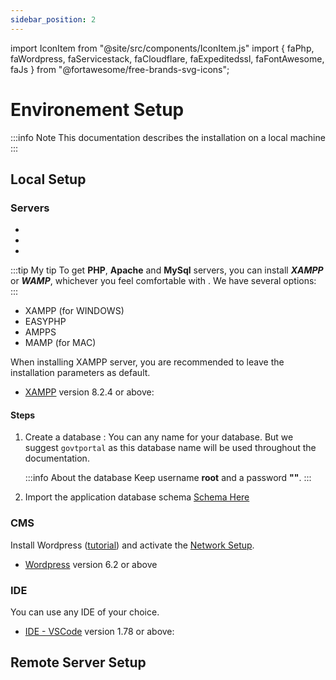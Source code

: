 ```yaml
---
sidebar_position: 2
---
```


import IconItem from "@site/src/components/IconItem.js"
import { faPhp, faWordpress, faServicestack, faCloudflare, faExpeditedssl, faFontAwesome, faJs } from "@fortawesome/free-brands-svg-icons";

# Environement Setup

:::info Note
This documentation describes the installation on a local machine
:::

## Local Setup

### Servers

<ul>
<li>
<IconItem  size="2x" label="Apache HTTP Server" />
</li>
<li>
<IconItem icon={faPhp}  size="2x" label="PHP Programming Language" />
</li>
<li>
<IconItem  size="2x" label="MySQL Database" />
</li>
</ul>

:::tip My tip
To get **PHP**, **Apache** and **MySql** servers, you can install _**XAMPP**_ or _**WAMP**_, whichever you feel comfortable with .
We have several options:
:::

<ul>
<li>XAMPP (for WINDOWS)</li>
<li>EASYPHP</li>
<li>AMPPS</li>
<li>MAMP (for MAC)</li>
</ul>

When installing XAMPP server, you are recommended to leave the installation parameters as default.

- [XAMPP](https://www.apachefriends.org/download.html) version 8.2.4 or above:

#### Steps

1. Create a database : You can any name for your database.
   But we suggest `govtportal` as this database name will be used throughout the documentation.

   :::info About the database
   Keep username **root** and a password **""**.
   :::

2. Import the application database schema [Schema Here](/files/ippayware_main.sql)

### CMS

Install Wordpress ([tutorial](https://wordpress.org/documentation/)) and activate the [Network Setup](https://wordpress.org/documentation/article/create-a-network/).

- [Wordpress](https://wordpress.org/download/) version 6.2 or above

### IDE

You can use any IDE of your choice.

- [IDE - VSCode](https://code.visualstudio.com/download) version 1.78 or above:

## Remote Server Setup

